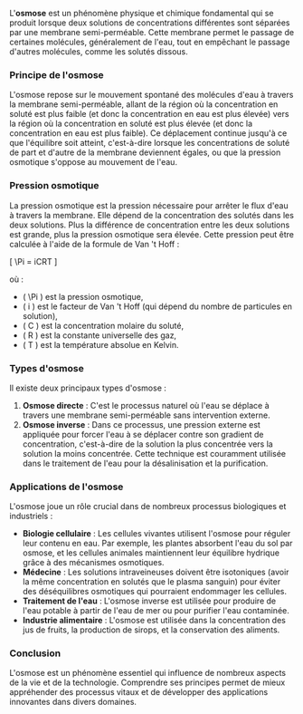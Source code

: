 L'**osmose** est un phénomène physique et chimique fondamental qui se produit lorsque deux solutions de concentrations différentes sont séparées par une membrane semi-perméable. Cette membrane permet le passage de certaines molécules, généralement de l'eau, tout en empêchant le passage d'autres molécules, comme les solutés dissous.

### Principe de l'osmose

L'osmose repose sur le mouvement spontané des molécules d'eau à travers la membrane semi-perméable, allant de la région où la concentration en soluté est plus faible (et donc la concentration en eau est plus élevée) vers la région où la concentration en soluté est plus élevée (et donc la concentration en eau est plus faible). Ce déplacement continue jusqu'à ce que l'équilibre soit atteint, c'est-à-dire lorsque les concentrations de soluté de part et d'autre de la membrane deviennent égales, ou que la pression osmotique s'oppose au mouvement de l'eau.

### Pression osmotique

La pression osmotique est la pression nécessaire pour arrêter le flux d'eau à travers la membrane. Elle dépend de la concentration des solutés dans les deux solutions. Plus la différence de concentration entre les deux solutions est grande, plus la pression osmotique sera élevée. Cette pression peut être calculée à l'aide de la formule de Van 't Hoff :

\[ \Pi = iCRT \]

où :

- \( \Pi \) est la pression osmotique,
- \( i \) est le facteur de Van 't Hoff (qui dépend du nombre de particules en solution),
- \( C \) est la concentration molaire du soluté,
- \( R \) est la constante universelle des gaz,
- \( T \) est la température absolue en Kelvin.

### Types d'osmose

Il existe deux principaux types d'osmose :

1. **Osmose directe** : C'est le processus naturel où l'eau se déplace à travers une membrane semi-perméable sans intervention externe.
2. **Osmose inverse** : Dans ce processus, une pression externe est appliquée pour forcer l'eau à se déplacer contre son gradient de concentration, c'est-à-dire de la solution la plus concentrée vers la solution la moins concentrée. Cette technique est couramment utilisée dans le traitement de l'eau pour la désalinisation et la purification.

### Applications de l'osmose

L'osmose joue un rôle crucial dans de nombreux processus biologiques et industriels :

- **Biologie cellulaire** : Les cellules vivantes utilisent l'osmose pour réguler leur contenu en eau. Par exemple, les plantes absorbent l'eau du sol par osmose, et les cellules animales maintiennent leur équilibre hydrique grâce à des mécanismes osmotiques.
- **Médecine** : Les solutions intraveineuses doivent être isotoniques (avoir la même concentration en solutés que le plasma sanguin) pour éviter des déséquilibres osmotiques qui pourraient endommager les cellules.
- **Traitement de l'eau** : L'osmose inverse est utilisée pour produire de l'eau potable à partir de l'eau de mer ou pour purifier l'eau contaminée.
- **Industrie alimentaire** : L'osmose est utilisée dans la concentration des jus de fruits, la production de sirops, et la conservation des aliments.

### Conclusion

L'osmose est un phénomène essentiel qui influence de nombreux aspects de la vie et de la technologie. Comprendre ses principes permet de mieux appréhender des processus vitaux et de développer des applications innovantes dans divers domaines.